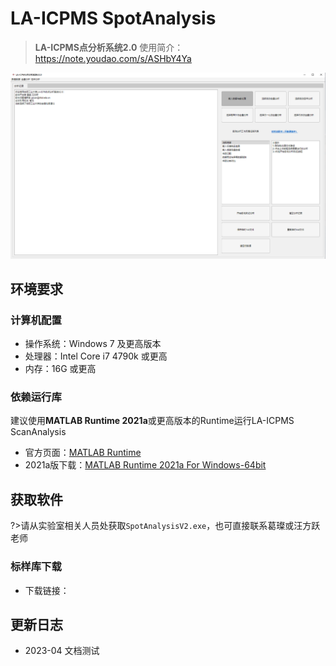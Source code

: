 # LA-ICPMS SpotAnalysis

> **LA-ICPMS点分析系统2.0**
> 使用简介：https://note.youdao.com/s/ASHbY4Ya

![软件截图](./img/spot-software.png)

## 环境要求

### 计算机配置

- 操作系统：Windows 7 及更高版本
- 处理器：Intel Core i7 4790k 或更高
- 内存：16G 或更高

### 依赖运行库

建议使用**MATLAB Runtime 2021a**或更高版本的Runtime运行LA-ICPMS ScanAnalysis

- 官方页面：[MATLAB Runtime](https://ww2.mathworks.cn/products/compiler/matlab-runtime.html)
- 2021a版下载：[MATLAB Runtime 2021a For Windows-64bit](https://ssd.mathworks.com/supportfiles/downloads/R2021a/Release/8/deployment_files/installer/complete/win64/MATLAB_Runtime_R2021a_Update_8_win64.zip)

## 获取软件

?>请从实验室相关人员处获取`SpotAnalysisV2.exe`，也可直接联系葛璨或汪方跃老师

### 标样库下载

- 下载链接：

## 更新日志

- 2023-04 文档测试